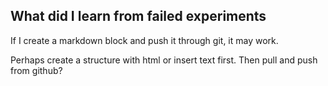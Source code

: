 ## What did I learn from failed experiments

If I create a markdown block and push it through git, it may work.

Perhaps create a structure with html or insert text first. Then pull and push from github?
